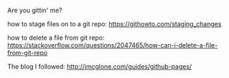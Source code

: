 Are you gittin' me?

how to stage files on to a git repo:
https://githowto.com/staging_changes

how to delete a file from git repo: 
https://stackoverflow.com/questions/2047465/how-can-i-delete-a-file-from-git-repo

The blog I followed: 
http://jmcglone.com/guides/github-pages/